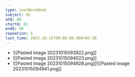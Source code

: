 ```yaml
---
type: zealWorkBook
subject: OS
atQ: 88
startQ: 81
endQ: 96
repeation: 1
last_time: 2023-10-15T00:00:00.000+05:30
---
```

- ![[Pasted image 20231015093922.png]]
- ![[Pasted image 20231015094023.png]]
- ![[Pasted image 20231015094928.png]]![[Pasted image 20231015094941.png]]